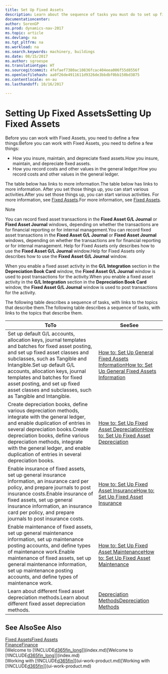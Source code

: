 ```yaml
---
title: Set Up Fixed Assets
description: Learn about the sequence of tasks you must do to set up fixed assets, such as machinery or buildings.
documentationcenter: 
author: SorenGP
ms.prod: dynamics-nav-2017
ms.topic: article
ms.devlang: na
ms.tgt_pltfrm: na
ms.workload: na
ms.search.keywords: machinery, buildings
ms.date: 08/15/2017
ms.author: sgroespe
ms.translationtype: HT
ms.sourcegitcommit: 4fefaef7380ac10836fcac404eea006f55d8556f
ms.openlocfilehash: aa0f26de4911611d9326de3bbdbf0bb150bd3875
ms.contentlocale: en-au
ms.lasthandoff: 10/16/2017

---
```

# <a name="setting-up-fixed-assets"></a><span data-ttu-id="e8f8c-103">Setting Up Fixed Assets</span><span class="sxs-lookup"><span data-stu-id="e8f8c-103">Setting Up Fixed Assets</span></span>
<span data-ttu-id="e8f8c-104">Before you can work with Fixed Assets, you need to define a few things:</span><span class="sxs-lookup"><span data-stu-id="e8f8c-104">Before you can work with Fixed Assets, you need to define a few things:</span></span>  

* <span data-ttu-id="e8f8c-105">How you insure, maintain, and depreciate fixed assets.</span><span class="sxs-lookup"><span data-stu-id="e8f8c-105">How you insure, maintain, and depreciate fixed assets.</span></span>  
* <span data-ttu-id="e8f8c-106">How you record costs and other values in the general ledger.</span><span class="sxs-lookup"><span data-stu-id="e8f8c-106">How you record costs and other values in the general ledger.</span></span>  

<span data-ttu-id="e8f8c-107">The table below has links to more information.</span><span class="sxs-lookup"><span data-stu-id="e8f8c-107">The table below has links to more information.</span></span> <span data-ttu-id="e8f8c-108">After you set those things up, you can start various activities.</span><span class="sxs-lookup"><span data-stu-id="e8f8c-108">After you set those things up, you can start various activities.</span></span> <span data-ttu-id="e8f8c-109">For more information, see [Fixed Assets](fa-manage.md).</span><span class="sxs-lookup"><span data-stu-id="e8f8c-109">For more information, see [Fixed Assets](fa-manage.md).</span></span>  

> [!NOTE]  
>   <span data-ttu-id="e8f8c-110">You can record fixed asset transactions in the **Fixed Asset G/L Journal** or **Fixed Asset Journal** windows, depending on whether the transactions are for financial reporting or for internal management.</span><span class="sxs-lookup"><span data-stu-id="e8f8c-110">You can record fixed asset transactions in the **Fixed Asset G/L Journal** or **Fixed Asset Journal** windows, depending on whether the transactions are for financial reporting or for internal management.</span></span> <span data-ttu-id="e8f8c-111">Help for Fixed Assets only describes how to use the **Fixed Asset G/L Journal** window.</span><span class="sxs-lookup"><span data-stu-id="e8f8c-111">Help for Fixed Assets only describes how to use the **Fixed Asset G/L Journal** window.</span></span>  

<span data-ttu-id="e8f8c-112">When you enable a fixed asset activity in the **G/L Integration** section in the **Depreciation Book Card** window, the **Fixed Asset G/L Journal** window is used to post transactions for the activity.</span><span class="sxs-lookup"><span data-stu-id="e8f8c-112">When you enable a fixed asset activity in the **G/L Integration** section in the **Depreciation Book Card** window, the **Fixed Asset G/L Journal** window is used to post transactions for the activity.</span></span>

<span data-ttu-id="e8f8c-113">The following table describes a sequence of tasks, with links to the topics that describe them.</span><span class="sxs-lookup"><span data-stu-id="e8f8c-113">The following table describes a sequence of tasks, with links to the topics that describe them.</span></span>  

| <span data-ttu-id="e8f8c-114">To</span><span class="sxs-lookup"><span data-stu-id="e8f8c-114">To</span></span> | <span data-ttu-id="e8f8c-115">See</span><span class="sxs-lookup"><span data-stu-id="e8f8c-115">See</span></span> |
| --- | --- |
| <span data-ttu-id="e8f8c-116">Set up default G/L accounts, allocation keys, journal templates and batches for fixed asset posting, and set up fixed asset classes and subclasses, such as Tangible and Intangible.</span><span class="sxs-lookup"><span data-stu-id="e8f8c-116">Set up default G/L accounts, allocation keys, journal templates and batches for fixed asset posting, and set up fixed asset classes and subclasses, such as Tangible and Intangible.</span></span> |[<span data-ttu-id="e8f8c-117">How to: Set Up General Fixed Assets Information</span><span class="sxs-lookup"><span data-stu-id="e8f8c-117">How to: Set Up General Fixed Assets Information</span></span>](fa-how-setup-general.md) |
| <span data-ttu-id="e8f8c-118">Create depreciation books, define various depreciation methods, integrate with the general ledger, and enable duplication of entries in several depreciation books.</span><span class="sxs-lookup"><span data-stu-id="e8f8c-118">Create depreciation books, define various depreciation methods, integrate with the general ledger, and enable duplication of entries in several depreciation books.</span></span> |[<span data-ttu-id="e8f8c-119">How to: Set Up Fixed Asset Depreciation</span><span class="sxs-lookup"><span data-stu-id="e8f8c-119">How to: Set Up Fixed Asset Depreciation</span></span>](fa-how-setup-depreciation.md) |
| <span data-ttu-id="e8f8c-120">Enable insurance of fixed assets, set up general insurance information, an insurance card per policy, and prepare journals to post insurance costs.</span><span class="sxs-lookup"><span data-stu-id="e8f8c-120">Enable insurance of fixed assets, set up general insurance information, an insurance card per policy, and prepare journals to post insurance costs.</span></span> |[<span data-ttu-id="e8f8c-121">How to: Set Up Fixed Asset Insurance</span><span class="sxs-lookup"><span data-stu-id="e8f8c-121">How to: Set Up Fixed Asset Insurance</span></span>](fa-how-setup-insurance.md) |
| <span data-ttu-id="e8f8c-122">Enable maintenance of fixed assets, set up general maintenance information, set up maintenance posting accounts, and define types of maintenance work.</span><span class="sxs-lookup"><span data-stu-id="e8f8c-122">Enable maintenance of fixed assets, set up general maintenance information, set up maintenance posting accounts, and define types of maintenance work.</span></span> |[<span data-ttu-id="e8f8c-123">How to: Set Up Fixed Asset Maintenance</span><span class="sxs-lookup"><span data-stu-id="e8f8c-123">How to: Set Up Fixed Asset Maintenance</span></span>](fa-how-setup-maintenance.md) |
| <span data-ttu-id="e8f8c-124">Learn about different fixed asset depreciation methods.</span><span class="sxs-lookup"><span data-stu-id="e8f8c-124">Learn about different fixed asset depreciation methods.</span></span> |[<span data-ttu-id="e8f8c-125">Depreciation Methods</span><span class="sxs-lookup"><span data-stu-id="e8f8c-125">Depreciation Methods</span></span>](fa-depreciation-methods.md) |

## <a name="see-also"></a><span data-ttu-id="e8f8c-126">See Also</span><span class="sxs-lookup"><span data-stu-id="e8f8c-126">See Also</span></span>
[<span data-ttu-id="e8f8c-127">Fixed Assets</span><span class="sxs-lookup"><span data-stu-id="e8f8c-127">Fixed Assets</span></span>](fa-manage.md)  
[<span data-ttu-id="e8f8c-128">Finance</span><span class="sxs-lookup"><span data-stu-id="e8f8c-128">Finance</span></span>](finance.md)  
<span data-ttu-id="e8f8c-129">[Welcome to [!INCLUDE[d365fin_long](includes/d365fin_long_md.md)]](index.md)</span><span class="sxs-lookup"><span data-stu-id="e8f8c-129">[Welcome to [!INCLUDE[d365fin_long](includes/d365fin_long_md.md)]](index.md)</span></span>  
<span data-ttu-id="e8f8c-130">[Working with [!INCLUDE[d365fin](includes/d365fin_md.md)]](ui-work-product.md)</span><span class="sxs-lookup"><span data-stu-id="e8f8c-130">[Working with [!INCLUDE[d365fin](includes/d365fin_md.md)]](ui-work-product.md)</span></span>

